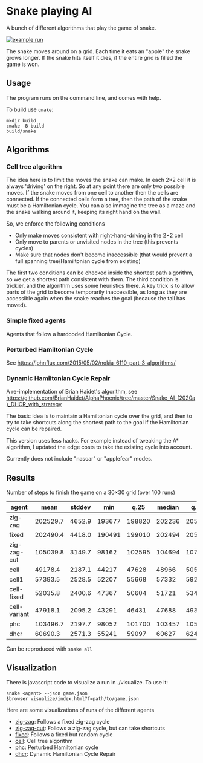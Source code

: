 # Snake playing AI

A bunch of different algorithms that play the game of snake.

[![example run](github_resources/snake1.png)](https://twanvl.github.io/snake/?f=examples/cell.json)

The snake moves around on a grid. Each time it eats an "apple" the snake grows longer. If the snake hits itself it dies, if the entire grid is filled the game is won.

## Usage

The program runs on the command line, and comes with help.

To build use `cmake`:

    mkdir build
    cmake -B build
    build/snake


## Algorithms

### Cell tree algorithm

The idea here is to limit the moves the snake can make. In each 2×2 cell it is always 'driving' on the right. So at any point there are only two possible moves. If the snake moves from one cell to another then the cells are connected.
If the connected cells form a tree, then the path of the snake must be a Hamiltonian cycle.
You can also immagine the tree as a maze and the snake walking around it, keeping its right hand on the wall.

So, we enforce the following conditions
* Only make moves consistent with right-hand-driving in the 2×2 cell
* Only move to parents or unvisited nodes in the tree (this prevents cycles)
* Make sure that nodes don't become inaccessible (that would prevent a full spanning tree/Hamiltonian cycle from existing)

The first two conditions can be checked inside the shortest path algorithm, so we get a shortest path consistent with them. The third condition is trickier, and the algorithm uses some heuristics there. A key trick is to allow parts of the grid to become temporarily inaccessible, as long as they are accessible again when the snake reaches the goal (because the tail has moved).

### Simple fixed agents
Agents that follow a hardcoded Hamiltonian Cycle.

### Perturbed Hamiltonian Cycle

See https://johnflux.com/2015/05/02/nokia-6110-part-3-algorithms/

### Dynamic Hamiltonian Cycle Repair

A re-implementation of Brian Haidet's algorithm, see
https://github.com/BrianHaidet/AlphaPhoenix/tree/master/Snake_AI_(2020a)_DHCR_with_strategy

The basic idea is to maintain a Hamiltonian cycle over the grid, and then to try to take shortcuts along the shortest path to the goal if the Hamiltonian cycle can be repaired.

This version uses less hacks. For example instead of tweaking the A* algorithm, I updated the edge costs to take the existing cycle into account.

Currently does not include "nascar" or "applefear" modes.


## Results

Number of steps to finish the game on a 30×30 grid (over 100 runs)

|agent          |mean     |stddev   |min      |q.25     |median   |q.75     |max      |lost      |
|---------------|---------|---------|---------|---------|---------|---------|---------|----------|
|zig-zag        | 202529.7|   4652.9|   193677|   198820|   202236|   205846|   215937|      0.0%|
|fixed          | 202490.4|   4418.0|   190491|   199010|   202494|   205993|   212761|      0.0%|
|zig-zag-cut    | 105039.8|   3149.7|    98162|   102595|   104694|   107240|   113850|      0.0%|
|cell           |  49178.4|   2187.1|    44217|    47628|    48966|    50592|    56266|      0.0%|
|cell1          |  57393.5|   2528.5|    52207|    55668|    57332|    59260|    63365|      0.0%|
|cell-fixed     |  52035.8|   2400.6|    47367|    50604|    51721|    53440|    58447|      0.0%|
|cell-variant   |  47918.1|   2095.2|    43291|    46431|    47688|    49374|    53170|      0.0%|
|phc            | 103496.7|   2197.7|    98052|   101700|   103457|   105180|   109541|      0.0%|
|dhcr           |  60690.3|   2571.3|    55241|    59097|    60627|    62400|    67208|      3.0%|

Can be reproduced with `snake all`

## Visualization

There is javascript code to visualize a run in ./visualize. To use it:

    snake <agent> --json game.json
    $browser visualize/index.html?f=path/to/game.json

Here are some visualizations of runs of the different agents

* [zig-zag](https://twanvl.github.io/snake/?f=examples/zig-zag.json): Follows a fixed zig-zag cycle
* [zig-zag-cut](https://twanvl.github.io/snake/?f=examples/zig-zag-cut.json): Follows a zig-zag cycle, but can take shortcuts
* [fixed](https://twanvl.github.io/snake/?f=examples/fixed.json): Follows a fixed but random cycle
* [cell](https://twanvl.github.io/snake/?f=examples/cell.json): Cell tree algorithm
* [phc](https://twanvl.github.io/snake/?f=examples/phc.json): Perturbed Hamiltonian cycle
* [dhcr](https://twanvl.github.io/snake/?f=examples/dhcr.json): Dynamic Hamiltonian Cycle Repair

